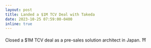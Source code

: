 ```yaml
---
layout: post
title: Landed a $1M TCV Deal with Takeda
date: 2023-10-25 07:59:00-0400
inline: true
---
```


Closed a $1M TCV deal as a pre-sales solution architect in Japan. ⛩️
